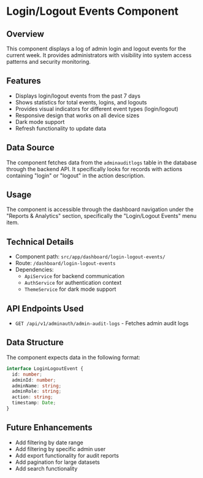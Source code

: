 # Login/Logout Events Component

## Overview
This component displays a log of admin login and logout events for the current week. It provides administrators with visibility into system access patterns and security monitoring.

## Features
- Displays login/logout events from the past 7 days
- Shows statistics for total events, logins, and logouts
- Provides visual indicators for different event types (login/logout)
- Responsive design that works on all device sizes
- Dark mode support
- Refresh functionality to update data

## Data Source
The component fetches data from the `adminauditlogs` table in the database through the backend API. It specifically looks for records with actions containing "login" or "logout" in the action description.

## Usage
The component is accessible through the dashboard navigation under the "Reports & Analytics" section, specifically the "Login/Logout Events" menu item.

## Technical Details
- Component path: `src/app/dashboard/login-logout-events/`
- Route: `/dashboard/login-logout-events`
- Dependencies: 
  - `ApiService` for backend communication
  - `AuthService` for authentication context
  - `ThemeService` for dark mode support

## API Endpoints Used
- `GET /api/v1/adminauth/admin-audit-logs` - Fetches admin audit logs

## Data Structure
The component expects data in the following format:
```typescript
interface LoginLogoutEvent {
  id: number;
  adminId: number;
  adminName: string;
  adminRole: string;
  action: string;
  timestamp: Date;
}
```

## Future Enhancements
- Add filtering by date range
- Add filtering by specific admin user
- Add export functionality for audit reports
- Add pagination for large datasets
- Add search functionality